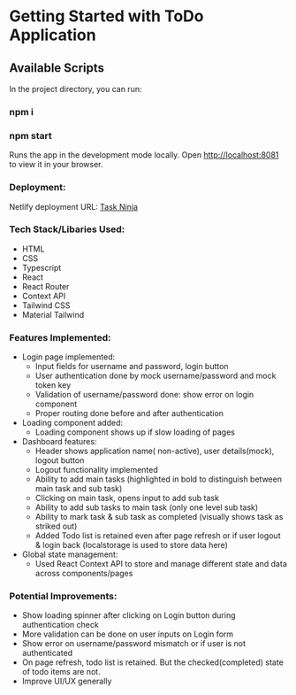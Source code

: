 # Getting Started with ToDo Application

## Available Scripts

In the project directory, you can run:

### npm i

### npm start

Runs the app in the development mode locally.
Open [http://localhost:8081](http://localhost:8081) to view it in your browser.

### Deployment:

Netlify deployment URL: [Task Ninja]()

### Tech Stack/Libaries Used:

- HTML
- CSS
- Typescript
- React
- React Router
- Context API
- Tailwind CSS
- Material Tailwind

### Features Implemented:

- Login page implemented:
  - Input fields for username and password, login button
  - User authentication done by mock username/password and mock token key
  - Validation of username/password done: show error on login component
  - Proper routing done before and after authentication
- Loading component added:
  - Loading component shows up if slow loading of pages
- Dashboard features:
  - Header shows application name( non-active), user details(mock), logout button
  - Logout functionality implemented
  - Ability to add main tasks (highlighted in bold to distinguish between main task and sub task)
  - Clicking on main task, opens input to add sub task
  - Ability to add sub tasks to main task (only one level sub task)
  - Ability to mark task & sub task as completed (visually shows task as striked out)
  - Added Todo list is retained even after page refresh or if user logout & login back (localstorage is used to store data here)
- Global state management:
  - Used React Context API to store and manage different state and data across components/pages

### Potential Improvements:

- Show loading spinner after clicking on Login button during authentication check
- More validation can be done on user inputs on Login form
- Show error on username/password mismatch or if user is not authenticated
- On page refresh, todo list is retained. But the checked(completed) state of todo items are not.
- Improve UI/UX generally
